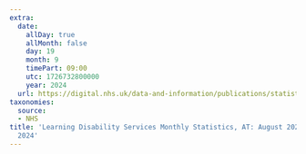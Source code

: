 ```yaml
---
extra:
  date:
    allDay: true
    allMonth: false
    day: 19
    month: 9
    timePart: 09:00
    utc: 1726732800000
    year: 2024
  url: https://digital.nhs.uk/data-and-information/publications/statistical/learning-disability-services-statistics/at-august-2024-mhsds-september-2024
taxonomies:
  source:
  - NHS
title: 'Learning Disability Services Monthly Statistics, AT: August 2024, MHSDS: July
  2024'
---
```

